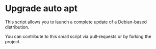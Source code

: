 # Upgrade auto apt

This script allows you to launch a complete update of a Debian-based distribution.

You can contribute to this small script via pull-requests or by forking the project.
